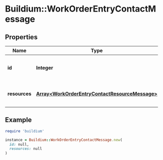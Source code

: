 # Buildium::WorkOrderEntryContactMessage

## Properties

| Name | Type | Description | Notes |
| ---- | ---- | ----------- | ----- |
| **id** | **Integer** | Contact entity unique identifier. | [optional] |
| **resources** | [**Array&lt;WorkOrderEntryContactResourceMessage&gt;**](WorkOrderEntryContactResourceMessage.md) | List of contact entity resources. | [optional] |

## Example

```ruby
require 'buildium'

instance = Buildium::WorkOrderEntryContactMessage.new(
  id: null,
  resources: null
)
```

